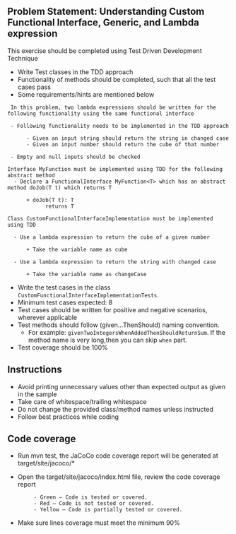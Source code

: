 ## Problem Statement: Understanding Custom Functional Interface, Generic, and Lambda expression ##

This exercise should be completed using Test Driven Development Technique

  - Write Test classes in the TDD approach 
  - Functionality of methods should be completed, such that all the test cases pass 
  - Some requirements/hints are mentioned below

  ```
   In this problem, two lambda expressions should be written for the following functionality using the same functional interface 
        
   - Following functionality needs to be implemented in the TDD approach
   
        - Given an input string should return the string in changed case
        - Given an input number should return the cube of that number
   
   - Empty and null inputs should be checked  
```
 ```
Interface MyFunction must be implemented using TDD for the following abstract method 
   - Declare a FunctionalInterface MyFunction<T> which has an abstract method doJob(T t) which returns T  

       + doJob(T t): T
             returns T  
             
Class CustomFunctionalInterfaceImplementation must be implemented using TDD  

   - Use a lambda expression to return the cube of a given number  

       + Take the variable name as cube 
                                 
   - Use a lambda expression to return the string with changed case  
       
       + Take the variable name as changeCase

   ```      
                   
 - Write the test cases in the class `CustomFunctionalInterfaceImplementationTests`.    
 - Minimum test cases expected: 8
 - Test cases should be written for positive and negative scenarios, wherever applicable
 - Test methods should follow (given...ThenShould) naming convention.
     - For example: `givenTwoIntegersWhenAddedThenShouldReturnSum`. If the method name is very long,then you can skip `when` part.
 - Test coverage should be 100%   
 
## Instructions
- Avoid printing unnecessary values other than expected output as given in the sample
- Take care of whitespace/trailing whitespace
- Do not change the provided class/method names unless instructed
- Follow best practices while coding  

## Code coverage 

 - Run mvn test, the JaCoCo code coverage report will be generated at target/site/jacoco/*
 - Open the target/site/jacoco/index.html file, review the code coverage report 
 
            - Green – Code is tested or covered.
            - Red – Code is not tested or covered.
            - Yellow – Code is partially tested or covered.
 - Make sure lines coverage must meet the minimum 90%
